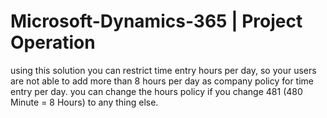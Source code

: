 # Microsoft-Dynamics-365 | Project Operation 
using this solution you can restrict time entry hours per day, so your users are not able to add more than 8 hours per day as company policy for time entry per day.
you can change the hours policy if you change 481 (480 Minute = 8 Hours) to any thing else.

